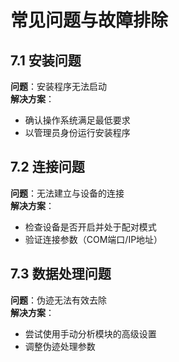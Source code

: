 # 常见问题与故障排除

## 7.1 安装问题

**问题**：安装程序无法启动  
**解决方案**：
- 确认操作系统满足最低要求
- 以管理员身份运行安装程序

## 7.2 连接问题

**问题**：无法建立与设备的连接  
**解决方案**：
- 检查设备是否开启并处于配对模式
- 验证连接参数（COM端口/IP地址）

## 7.3 数据处理问题

**问题**：伪迹无法有效去除  
**解决方案**：
- 尝试使用手动分析模块的高级设置
- 调整伪迹处理参数
